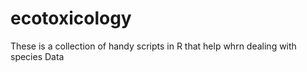 # ecotoxicology
These is a collection of handy scripts in R that help whrn dealing with species Data

